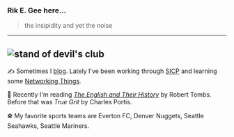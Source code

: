 ### Rik E. Gee here...
> the insipidity and yet the noise
---
![stand of devil's club](https://pbs.twimg.com/profile_banners/3240593090/1601324851/1500x500)
---
✍️ Sometimes I [blog](https://rickysquid.org). Lately I've been working through [SICP](https://mitpress.mit.edu/sites/default/files/sicp/full-text/book/book.html) and learning some [Networking Things](https://gaia.cs.umass.edu/kurose_ross/eighth.htm).

📖 Recently I'm reading [*The English and Their History*](https://www.theguardian.com/books/2014/nov/17/the-english-and-their-history-review-robert-tombs-resounding-importance) by Robert Tombs. Before that was *True Grit* by Charles Portis. 

⚽ My favorite sports teams are Everton FC, Denver Nuggets, Seattle Seahawks, Seattle Mariners.
